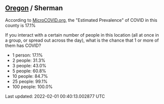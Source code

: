 
## [Oregon](/united-states/oregon) / Sherman

According to [MicroCOVID.org](http://microcovid.org),
the "Estimated Prevalence" of COVID in this county is 17.1%

If you interact with a certain number of people in this location
(all at once in a group, or spread out across the day), what is the chance that
1 or more of them has COVID?

- 1 person: 17.1%
- 2 people: 31.3%
- 3 people: 43.0%
- 5 people: 60.8%
- 10 people: 84.7%
- 25 people: 99.1%
- 100 people: 100.0%

Last updated: 2022-02-01 00:40:13.002877 UTC
